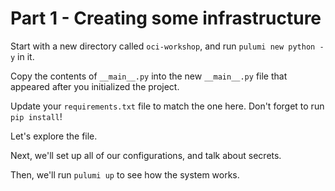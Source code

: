 # Part 1 - Creating some infrastructure

Start with a new directory called `oci-workshop`, and run `pulumi new python -y` in it.

Copy the contents of `__main__.py` into the new `__main__.py` file that appeared after you initialized the project.

Update your `requirements.txt` file to match the one here. Don't forget to run `pip install`!

Let's explore the file.

Next, we'll set up all of our configurations, and talk about secrets.

Then, we'll run `pulumi up` to see how the system works.
